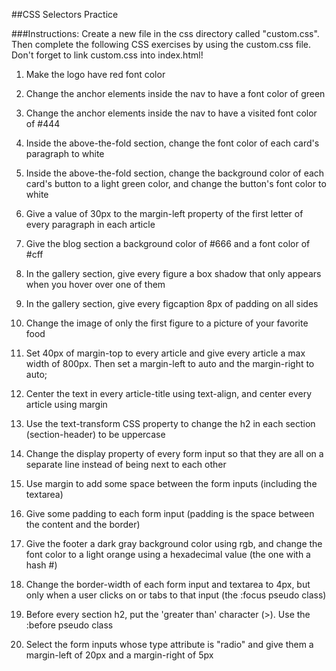 ##CSS Selectors Practice

###Instructions:
Create a new file in the css directory called "custom.css". Then complete the following
CSS exercises by using the custom.css file. Don't forget to link custom.css into index.html!

1. Make the logo have red font color

2. Change the anchor elements inside the nav to have a font color of green

3. Change the anchor elements inside the nav to have a visited font color of #444

4. Inside the above-the-fold section, change the font color of each card's paragraph to white

5. Inside the above-the-fold section, change the background color of each card's
button to a light green color, and change the button's font color to white

6. Give a value of 30px to the margin-left property of the first letter of every paragraph in each article

7. Give the blog section a background color of #666 and a font color of #cff

8. In the gallery section, give every figure a box shadow that only appears when
you hover over one of them

9. In the gallery section, give every figcaption 8px of padding on all sides

10. Change the image of only the first figure to a picture of your favorite food

11. Set 40px of margin-top to every article and give every article a max width of 800px.
Then set a margin-left to auto and the margin-right to auto;

12. Center the text in every article-title using text-align, and center every
article using margin

13. Use the text-transform CSS property to change the h2 in each section
(section-header) to be uppercase

14. Change the display property of every form input so that they are all on
a separate line instead of being next to each other

15. Use margin to add some space between the form inputs (including the textarea)

16. Give some padding to each form input (padding is the space between the
    content and the border)

17. Give the footer a dark gray background color using rgb, and change the font
color to a light orange using a hexadecimal value (the one with a hash #)

18. Change the border-width of each form input and textarea to 4px, but only
when a user clicks on or tabs to that input (the :focus pseudo class)

19. Before every section h2, put the 'greater than' character (>). Use the :before pseudo class

20. Select the form inputs whose type attribute is "radio" and give them a
margin-left of 20px and a margin-right of 5px
